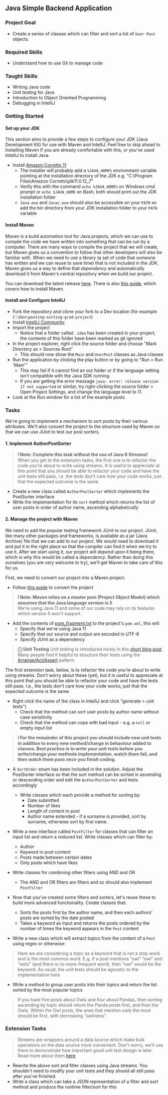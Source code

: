 ## Java Simple Backend Application 

### Project Goal

- Create a series of classes which can filter and sort a list of `User Post` objects.

### Required Skills

- Understand how to use Git to manage code

### Taught Skills

- Writing Java code
- Unit testing for Java
- Introduction to Object Oriented Programming
- Debugging in IntelliJ

### Getting Started

#### Set up your JDK

This section aims to provide a few steps to configure your JDK (Java Development Kit) for use with Maven and IntelliJ. Feel free to skip ahead to Installing Maven if you are already comfortable with this, or you've used IntelliJ to install Java. 

- Install [Amazon Corretto 11](https://docs.aws.amazon.com/corretto/latest/corretto-11-ug/downloads-list.html)
   - The installer will probably add a `%JAVA_HOME%` environment variable pointing at the installation directory of the JDK e.g. "C:\Program Files\Amazon Corretto\jdk11.0.12_7"
   - Verify this with the command `echo %JAVA_HOME%` on Windows cmd prompt or `echo $JAVA_HOME` on Bash, both should print out the JDK installation folder
   - `Java.exe` and `Javac.exe` should also be accessible on your `PATH` so add the bin directory from your JDK installation folder to your `PATH` variable

#### Install Maven

Maven is a build automation tool for Java projects, which we can use to compile the code we have written into something that can be run by a computer. There are many ways to compile the project that we will create, but Maven gives us a convention to follow that other developers will also be familiar with. When we need to use a library (a set of code that someone has written and we can reuse to save time) that is not included in the JDK, Maven gives us a way to define that _dependency_ and automatically download it from Maven's central repository when we build our project. 

You can download the latest release [here](https://maven.apache.org/download.cgi). There is also [this guide](https://maven.apache.org/install.html), which covers how to install Maven. 

#### Install and Configure IntelliJ

- Fork the repository and clone your fork to a Dev location (for example `C:\Dev\posting-sorting-grad-project`)
- Install [IntelliJ Community](https://www.jetbrains.com/idea/download/)
- Import the project
  - Notice that a folder called `.idea` has been created in your project, the contents of this folder have been marked as git ignored
- In the project explorer, right click the source folder and choose "Mark Directory as > Sources Root"
  - This should now show the `Main` and `UserPost` classes as Java classes
- Run the application by clicking the play button or by going to "Run > Run 'Main'"
  - This may fail if it cannot find an out folder or if the language setting isn't compatible with the Java SDK running.
  - If you are getting the error message `java: error: release version 17 not supported` or similar, try right-clicking the source folder > Open Project Settings, and change the language level to 11.
- Look at the Run window for a list of the example posts

### Tasks

We're going to implement a mechanism to sort posts by their various attributes. We'll also convert the project to the structure used by Maven so that we can use JUnit to test our post sorters. 

#### 1. Implement AuthorPostSorter

> **❕ Note: Complete this task without the use of Java 8 Streams!**  
> When you get to the extension tasks, the first one is to refactor the code you’re about to write using streams. It is useful to appreciate at this point that you should be able to refactor your code and have the unit tests still pass, i.e. the tests don’t care how your code works; just that the expected outcome is the same.

- Create a new class called `AuthorPostSorter` which implements the PostSorter interface 
- Write the implementation for its `sort` method which returns the list of user posts in order of author name, ascending alphabetically

#### 2. Manage the project with Maven

We need to add the popular testing framework JUnit to our project. JUnit, like many other packages and frameworks, is available as a jar (Java Archive) file that we can add to our project. We would need to download it and put it in the right place so that the compiler can find it when we try to use it. After we start using it, our project will _depend_ upon it being there, which is why this would be called a _dependency_. Rather than doing this ourselves (you are very welcome to try), we'll get Maven to take care of this for us. 

First, we need to convert our project into a Maven project.
- Follow [this guide](https://www.jetbrains.com/help/idea/convert-a-regular-project-into-a-maven-project.html) to convert the project

> **❕ Note: Maven relies on a master pom (Project Object Model) which assumes that the Java language version is 5**  
> We're using Java 11 and some of our code may rely on its features which version 5 won't support.

- Add the contents of [pom_fragment.txt](pom_fragment.txt) to the project's `pom.xml`, this will:
  - Specify that we're using Java 11 
  - Specify that our source and output are encoded in UTF-8
  - Specify JUnit as a dependency

> **ⓘ Unit Testing**
> Unit testing is introduced nicely in this [short blog post](https://blog.testlodge.com/what-is-unit-testing/). Many people find it helpful to structure their tests using the [Arrange/Act/Assert](https://java-design-patterns.com/patterns/arrange-act-assert/) pattern.

The first extension task, below, is to refactor the code you’re about to write using streams. Don’t worry about these (yet), but it is useful to appreciate at this point that you should be able to refactor your code and have the tests still pass. I.e., the tests don’t care how your code works; just that the expected outcome is the same.
- Right click the name of the class in IntelliJ and click "generate > unit tests")
  - Check that the method can sort user posts by author name without case sensitivity
  - Check that the method can cope with bad input - e.g. a `null` or empty input list

> **❕ For the remainder of this project you should include new unit tests in addition to every new method/change in behaviour added to classes. Best practice is to write your unit tests before you write/change your methods implementation, watch them fail, and then watch them pass once you finish coding.**

- A `SortOrder` enum has been included in the solution. Adjust the PostSorter interface so that the sort method can be sorted in ascending or descending order and edit the `AuthorPostSorter` and tests accordingly
  - Write classes which each provide a method for sorting by:
    - Date submitted
    - Number of likes
    - Length of content in post
    - Author name extended - if a surname is provided, sort by surname, otherwise sort by first name.


- Write a new interface called `PostFilter` for classes that can filter an input list and return a reduced list. Write classes which can filter by:
  - Author
  - Keyword in post content
  - Posts made between certain dates
  - Only posts which have likes


- Write classes for combining other filters using AND and OR
  - The AND and OR filters are filters and so should also implement `PostFilter`


- Now that you've created some filters and sorters, let's reuse these to build more advanced functionality. Create classes that:
  - Sorts the posts first by the author name, and then each authors' posts are sorted by the date posted
  - Takes a keyword as input and returns the posts ordered by the number of times the keyword appears in the `Post` content

- Write a new class which will extract topics from the content of a `Post` using regex or otherwise:

> Here we are considering a topic as a keyword that is not a stop word and is the most common word. E.g. if a post mentions “owl” “owl” and “owls” (and there is no more-frequent word), then “owl” would be the keyword. As usual, the unit tests should be agnostic to the implementation here
 
- Write a method to group user posts into their topics and return the list sorted by the most popular topics

> If you have five posts about Owls and four about Pandas, then sorting ascending by topic should return the Panda posts first, and then the Owls. Within the Owl posts, the ones that mention owls the most should be first, with decreasing "owliness".

### Extension Tasks

> Streams are wrappers around a data source which make bulk operations on the data source more convenient. Don't worry, we'll use them to demonstrate how important good unit test design is later. Read more about them [here](https://www.oracle.com/technical-resources/articles/Java/ma14-Java-se-8-streams.html).

- Rewrite the above sort and filter classes using Java streams. You shouldn't need to modify your unit tests and they should all still pass after you've finished.
- Write a class which can take a JSON representation of a filter and sort method and produce the runtime filter/sort for this
